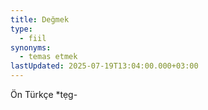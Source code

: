 ```yaml
---
title: Değmek
type:
  - fiil
synonyms:
  - temas etmek
lastUpdated: 2025-07-19T13:04:00.000+03:00
---
```

Ön Türkçe \*tẹg-
